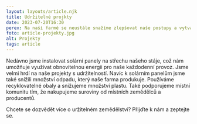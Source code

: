 ```yaml
---
layout: layouts/article.njk
title: Udržitelné projkty
date: 2023-07-20T16:30
perex: Na naší farmě se neustále snažíme zlepšovat naše postupy a vytvářet nové projekty, které zvýší naši udržitelnost a sníží naši stopu uhlíku.
foto: article-projekty.jpg
alt: Projekty
tags: article
---
```



 Nedávno jsme instalovat solární panely na střechu našeho stáje, což nám umožňuje využívat obnovitelnou energii pro naše každodenní provoz. Jsme velmi hrdí na naše projekty s udržitelností. Navíc k solárním panelům jsme také snížili množství odpadu, který naše farma produkuje. Používáme recyklovatelné obaly a snižujeme množství plastu. Také podporujeme místní komunitu tím, že nakupujeme suroviny od místních zemědělců a producentů.

<span class="callout">Chcete se dozvědět více o uržitelném zemědělství? Přijďte k nám a zeptejte se.</span>